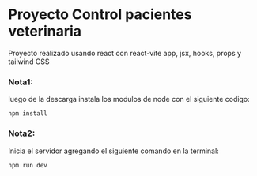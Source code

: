 # Proyecto Control pacientes veterinaria

Proyecto realizado usando react con react-vite app, jsx, hooks, props y tailwind CSS


### Nota1:
luego de la descarga instala los modulos de node con el siguiente codigo:

```
npm install
```

### Nota2:
Inicia el servidor agregando el siguiente comando en la terminal:

```
npm run dev
```